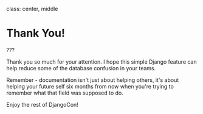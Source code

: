 class: center, middle

# Thank You!

???

Thank you so much for your attention. I hope this simple Django feature can help reduce some of the database confusion in your teams.

Remember - documentation isn't just about helping others, it's about helping your future self six months from now when you're trying to remember what that field was supposed to do.

Enjoy the rest of DjangoCon!
